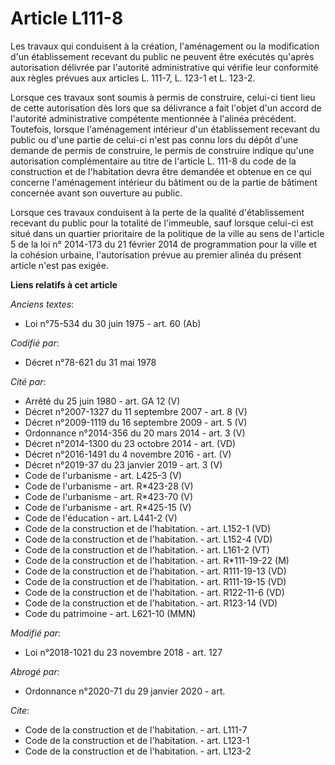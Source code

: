 # Article L111-8

Les travaux qui conduisent à la création, l'aménagement ou la modification d'un établissement recevant du public ne peuvent
être exécutés qu'après autorisation délivrée par l'autorité administrative qui vérifie leur conformité aux règles prévues aux
articles L. 111-7, L. 123-1 et L. 123-2.

Lorsque ces travaux sont soumis à permis de construire, celui-ci tient lieu de cette autorisation dès lors que sa délivrance
a fait l'objet d'un accord de l'autorité administrative compétente mentionnée à l'alinéa précédent. Toutefois, lorsque
l'aménagement intérieur d'un établissement recevant du public ou d'une partie de celui-ci n'est pas connu lors du dépôt d'une
demande de permis de construire, le permis de construire indique qu'une autorisation complémentaire au titre de l'article L.
111-8 du code de la construction et de l'habitation devra être demandée et obtenue en ce qui concerne l'aménagement intérieur
du bâtiment ou de la partie de bâtiment concernée avant son ouverture au public.

Lorsque ces travaux conduisent à la perte de la qualité d'établissement recevant du public pour la totalité de l'immeuble,
sauf lorsque celui-ci est situé dans un quartier prioritaire de la politique de la ville au sens de l'article 5 de la loi n°
2014-173 du 21 février 2014 de programmation pour la ville et la cohésion urbaine, l'autorisation prévue au premier alinéa du
présent article n'est pas exigée.

**Liens relatifs à cet article**

_Anciens textes_:

  - Loi n°75-534 du 30 juin 1975 - art. 60 (Ab)

_Codifié par_:

  - Décret n°78-621 du 31 mai 1978

_Cité par_:

  - Arrêté du 25 juin 1980 - art. GA 12 (V)
  - Décret n°2007-1327 du 11 septembre 2007 - art. 8 (V)
  - Décret n°2009-1119 du 16 septembre 2009 - art. 5 (V)
  - Ordonnance n°2014-356 du 20 mars 2014 - art. 3 (V)
  - Décret n°2014-1300 du 23 octobre 2014 - art. (VD)
  - Décret n°2016-1491 du 4 novembre 2016 - art. (V)
  - Décret n°2019-37 du 23 janvier 2019 - art. 3 (V)
  - Code de l'urbanisme - art. L425-3 (V)
  - Code de l'urbanisme - art. R*423-28 (V)
  - Code de l'urbanisme - art. R*423-70 (V)
  - Code de l'urbanisme - art. R*425-15 (V)
  - Code de l'éducation - art. L441-2 (V)
  - Code de la construction et de l'habitation. - art. L152-1 (VD)
  - Code de la construction et de l'habitation. - art. L152-4 (VD)
  - Code de la construction et de l'habitation. - art. L161-2 (VT)
  - Code de la construction et de l'habitation. - art. R*111-19-22 (M)
  - Code de la construction et de l'habitation. - art. R111-19-13 (VD)
  - Code de la construction et de l'habitation. - art. R111-19-15 (VD)
  - Code de la construction et de l'habitation. - art. R122-11-6 (VD)
  - Code de la construction et de l'habitation. - art. R123-14 (VD)
  - Code du patrimoine - art. L621-10 (MMN)

_Modifié par_:

  - Loi n°2018-1021 du 23 novembre 2018 - art. 127

_Abrogé par_:

  - Ordonnance n°2020-71 du 29 janvier 2020 - art.

_Cite_:

  - Code de la construction et de l'habitation. - art. L111-7
  - Code de la construction et de l'habitation. - art. L123-1
  - Code de la construction et de l'habitation. - art. L123-2
